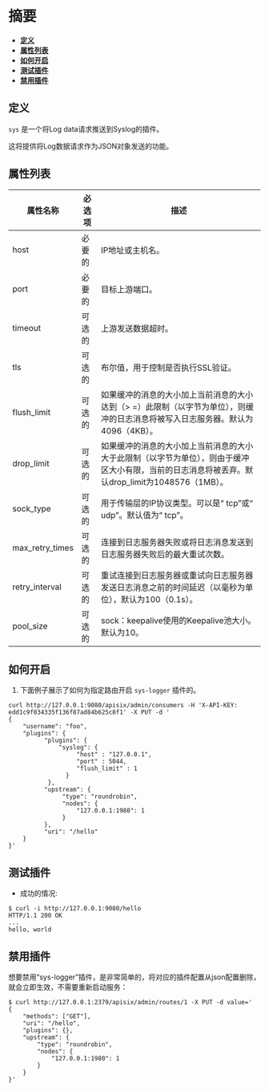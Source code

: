 <!--
#
# Licensed to the Apache Software Foundation (ASF) under one or more
# contributor license agreements.  See the NOTICE file distributed with
# this work for additional information regarding copyright ownership.
# The ASF licenses this file to You under the Apache License, Version 2.0
# (the "License"); you may not use this file except in compliance with
# the License.  You may obtain a copy of the License at
#
#     http://www.apache.org/licenses/LICENSE-2.0
#
# Unless required by applicable law or agreed to in writing, software
# distributed under the License is distributed on an "AS IS" BASIS,
# WITHOUT WARRANTIES OR CONDITIONS OF ANY KIND, either express or implied.
# See the License for the specific language governing permissions and
# limitations under the License.
#
-->

# 摘要
- [**定义**](#name)
- [**属性列表**](#attributes)
- [**如何开启**](#how-to-enable)
- [**测试插件**](#test-plugin)
- [**禁用插件**](#disable-plugin)


## 定义

`sys` 是一个将Log data请求推送到Syslog的插件。

这将提供将Log数据请求作为JSON对象发送的功能。

## 属性列表

|属性名称          |必选项  |描述|
|---------      |--------       |-----------|
|host           |必要的       |IP地址或主机名。|
|port           |必要的       |目标上游端口。|
|timeout        |可选的       |上游发送数据超时。|
|tls            |可选的       |布尔值，用于控制是否执行SSL验证。|
|flush_limit    |可选的       |如果缓冲的消息的大小加上当前消息的大小达到（> =）此限制（以字节为单位），则缓冲的日志消息将被写入日志服务器。默认为4096（4KB）。|
|drop_limit           |可选的       |如果缓冲的消息的大小加上当前消息的大小大于此限制（以字节为单位），则由于缓冲区大小有限，当前的日志消息将被丢弃。默认drop_limit为1048576（1MB）。|
|sock_type|可选的      |用于传输层的IP协议类型。可以是“ tcp”或“ udp”。默认值为“ tcp”。|
|max_retry_times|可选的       |连接到日志服务器失败或将日志消息发送到日志服务器失败后的最大重试次数。|
|retry_interval|可选的       |重试连接到日志服务器或重试向日志服务器发送日志消息之前的时间延迟（以毫秒为单位），默认为100（0.1s）。|
|pool_size    |可选的       |sock：keepalive使用的Keepalive池大小。默认为10。|

## 如何开启

1. 下面例子展示了如何为指定路由开启 `sys-logger` 插件的。

```shell
curl http://127.0.0.1:9080/apisix/admin/consumers -H 'X-API-KEY: edd1c9f034335f136f87ad84b625c8f1' -X PUT -d '
{
    "username": "foo",
    "plugins": {
          "plugins": {
              "syslog": {
                   "host" : "127.0.0.1",
                   "port" : 5044,
                   "flush_limit" : 1
                }
           },
          "upstream": {
               "type": "roundrobin",
               "nodes": {
                   "127.0.0.1:1980": 1
               }
          },
          "uri": "/hello"
    }
}'
```

## 测试插件

* 成功的情况:

```shell
$ curl -i http://127.0.0.1:9080/hello
HTTP/1.1 200 OK
...
hello, world
```

## 禁用插件


想要禁用“sys-logger”插件，是非常简单的，将对应的插件配置从json配置删除，就会立即生效，不需要重新启动服务：

```shell
$ curl http://127.0.0.1:2379/apisix/admin/routes/1 -X PUT -d value='
{
    "methods": ["GET"],
    "uri": "/hello",
    "plugins": {},
    "upstream": {
        "type": "roundrobin",
        "nodes": {
            "127.0.0.1:1980": 1
        }
    }
}'
```
